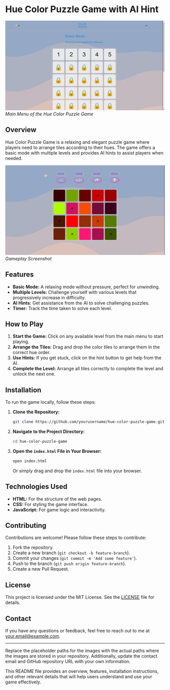 # Hue Color Puzzle Game with AI Hint

![Main Menu](https://github.com/KhaledAbdElazem/AI_Hue_Color_Puzzle_game/blob/main/main_Screen.png?raw=true)
*Main Menu of the Hue Color Puzzle Game*

## Overview

Hue Color Puzzle Game is a relaxing and elegant puzzle game where players need to arrange tiles according to their hues. The game offers a basic mode with multiple levels and provides AI hints to assist players when needed. 

![Game Play](https://github.com/KhaledAbdElazem/AI_Hue_Color_Puzzle_game/blob/main/Game_Play.png?raw=true)
*Gameplay Screenshot*

## Features

- **Basic Mode:** A relaxing mode without pressure, perfect for unwinding.
- **Multiple Levels:** Challenge yourself with various levels that progressively increase in difficulty.
- **AI Hints:** Get assistance from the AI to solve challenging puzzles.
- **Timer:** Track the time taken to solve each level.

## How to Play

1. **Start the Game:** Click on any available level from the main menu to start playing.
2. **Arrange the Tiles:** Drag and drop the color tiles to arrange them in the correct hue order.
3. **Use Hints:** If you get stuck, click on the hint button to get help from the AI.
4. **Complete the Level:** Arrange all tiles correctly to complete the level and unlock the next one.

## Installation

To run the game locally, follow these steps:

1. **Clone the Repository:**
    ```sh
    git clone https://github.com/yourusername/hue-color-puzzle-game.git
    ```
2. **Navigate to the Project Directory:**
    ```sh
    cd hue-color-puzzle-game
    ```
3. **Open the `index.html` File in Your Browser:**
    ```sh
    open index.html
    ```
    Or simply drag and drop the `index.html` file into your browser.

## Technologies Used

- **HTML:** For the structure of the web pages.
- **CSS:** For styling the game interface.
- **JavaScript:** For game logic and interactivity.

## Contributing

Contributions are welcome! Please follow these steps to contribute:

1. Fork the repository.
2. Create a new branch (`git checkout -b feature-branch`).
3. Commit your changes (`git commit -m 'Add some feature'`).
4. Push to the branch (`git push origin feature-branch`).
5. Create a new Pull Request.

## License

This project is licensed under the MIT License. See the [LICENSE](LICENSE) file for details.

## Contact

If you have any questions or feedback, feel free to reach out to me at [your.email@example.com](mailto:your.email@example.com).

---

Replace the placeholder paths for the images with the actual paths where the images are stored in your repository. Additionally, update the contact email and GitHub repository URL with your own information.

This README file provides an overview, features, installation instructions, and other relevant details that will help users understand and use your game effectively.
